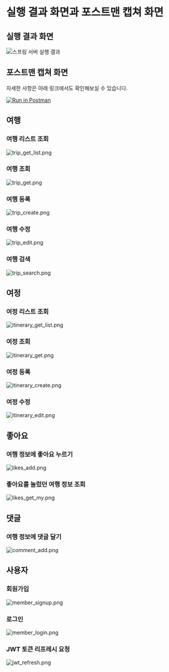 # 실행 결과 화면과 포스트맨 캡쳐 화면

## 실행 결과 화면

![스프링 서버 실행 결과](./images/spring_server_running_screen.png)

## 포스트맨 캡쳐 화면

자세한 사항은 아래 링크에서도 확인해보실 수 있습니다.

[![Run in Postman](https://run.pstmn.io/button.svg)](https://documenter.getpostman.com/view/828796/2s9YXo2zji)

## 여행

### 여행 리스트 조회

![trip_get_list.png](./images/postman/trip_get_list.png)

### 여행 조회

![trip_get.png](./images/postman/trip_get.png)

### 여행 등록

![trip_create.png](./images/postman/trip_create.png)

### 여행 수정

![trip_edit.png](./images/postman/trip_edit.png)

### 여행 검색

![trip_search.png](./images/postman/trip_search.png)

## 여정

### 여정 리스트 조회

![itinerary_get_list.png](./images/postman/itinerary_get_list.png)

### 여정 조회

![itinerary_get.png](./images/postman/itinerary_get.png)

### 여정 등록

![itinerary_create.png](./images/postman/itinerary_create.png)

### 여정 수정

![itinerary_edit.png](./images/postman/itinerary_edit.png)

## 좋아요

### 여행 정보에 좋아요 누르기

![likes_add.png](./images/postman/likes_add.png)

### 좋아요를 눌렀던 여행 정보 조회

![likes_get_my.png](./images/postman/likes_get_my.png)

## 댓글

### 여행 정보에 댓글 달기

![comment_add.png](./images/postman/comment_add.png)

## 사용자

### 회원가입

![member_signup.png](./images/postman/member_signup.png)

### 로그인

![member_login.png](./images/postman/member_login.png)

### JWT 토큰 리프레시 요청

![jwt_refresh.png](./images/postman/jwt_refresh.png)
